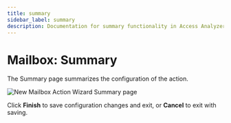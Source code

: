 ```yaml
---
title: summary
sidebar_label: summary
description: Documentation for summary functionality in Access Analyzer including configuration and usage information.
---
```


# Mailbox: Summary

The Summary page summarizes the configuration of the action.

![New Mailbox Action Wizard Summary page](/img/product_docs/accessanalyzer/admin/datacollector/adinventory/summary.webp)

Click **Finish** to save configuration changes and exit, or **Cancel** to exit with saving.
